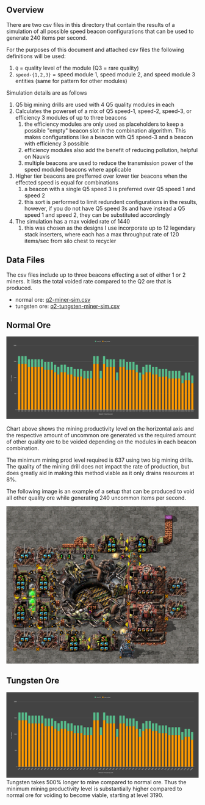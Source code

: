 ## Overview
There are two csv files in this directory that contain the results of a simulation of all possible speed beacon configurations that can be used to generate 240 items per second. 

For the purposes of this document and attached csv files the following definitions will be used:
1. `Q` = quality level of the module (Q3 = rare quality)
2. `speed-{1,2,3}` = speed module 1, speed module 2, and speed module 3 entities (same for pattern for other modules)

Simulation details are as follows

1. Q5 big mining drills are used with 4 Q5 quality modules in each
2. Calculates the powerset of a mix of Q5 speed-1, speed-2, speed-3, or efficiency  3 modules of up to three beacons
   1. the efficiency modules are only used as placeholders to keep a possible "empty" beacon slot in the combination algorithm. This makes configurations like a beacon with Q5 speed-3 and a beacon with efficiency 3 possible
   2. efficiency modules also add the benefit of reducing pollution, helpful on Nauvis
   3. multiple beacons are used to reduce the transmission power of the speed moduled beacons where applicable
3. Higher tier beacons are prefferred over lower tier beacons when the effected speed is equal for combinations
   1. a beacon with a single Q5 speed 3 is preferred over Q5 speed 1 and speed 2
   2. this sort is performed to limit redundent configurations in the results, however, if you do not have Q5 speed 3s and have instead a Q5 speed 1 and speed 2, they can be substituted accordingly
4. The simulation has a max voided rate of 1440
   1. this was chosen as the designs I use incorporate up to 12 legendary stack inserters, where each has a max throughput rate of 120 items/sec from silo chest to recycler


## Data Files

The csv files include up to three beacons effecting a set of either 1 or 2 miners. It lists the total voided rate compared to the Q2 ore that is produced. 

- normal ore: [q2-miner-sim.csv](./q2-miner-sim.csv)
- tungsten ore: [q2-tungsten-miner-sim.csv](./q2-tungsten-miner-sim.csv)

## Normal Ore
![normal-ore](./images/normal-ore.png)

Chart above shows the mining productivity level on the horizontal axis and the respective amount of uncommon ore generated vs the required amount of other quality ore to be voided depending on the modules in each beacon combination.

The minimum mining prod level required is 637 using two big mining drills. The quality of the mining drill does not impact the rate of production, but does greatly aid in making this method viable as it only drains resources at 8%. 

The following image is an example of a setup that can be produced to void all other quality ore while generating 240 uncommon items per second.

![mining-prod-631](./images/mining-prod-631.png)

## Tungsten Ore
![normal-ore](./images/tungsten-ore.png)
Tungsten takes 500% longer to mine compared to normal ore. Thus the minimum mining productivity level is substantially higher compared to normal ore for voiding to become viable, starting at level 3190.